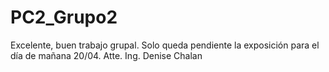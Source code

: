 # PC2_Grupo2
Excelente, buen trabajo grupal.
Solo queda pendiente la exposición para el día de mañana 20/04.
Atte. Ing. Denise Chalan
